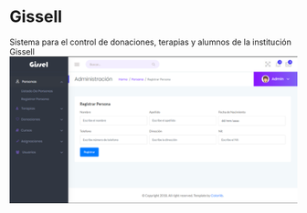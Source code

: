 # Gissell
Sistema para el control de donaciones, terapias y alumnos de la institución Gissell
 ![alt text](https://github.com/GerberMaldonado/Gissell/blob/master/Doc/Gissell.PNG?raw=true)
